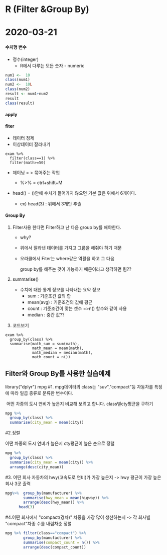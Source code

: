 # R (Filter &Group By)

# 2020-03-21

#### 수치형 변수

- 정수(integer)
  - R에서 다루는 모든 숫자 - numeric

```R
num1 <-  10
class(num1)
num2 <-  10L
class(num2)
result <- num1+num2
result
class(result)
```



#### apply



#### fiter

- 데이터 정제 
- 이상데이터 잘라내기

```
exam %>% 
  filter(class==1) %>%
  filter(math>=50)
```

* 체이닝 = > 묶어주는 작업
  * %>% = ctrl+shift+M

* head() = ()안에 수치가 들어가지 않으면 기본 값은 위에서 6개이다.
  * ex) head(3) : 위에서 3개만 추출

#### Group By

1. Filter사용 한다면 Filter하고 난 다음 group by를 해야한다.

   * why? 
     
   * 위에서 잘라낸 데이터를 가지고 그룹을 해줘야 하기 때문
     
   * 오라클에서 Fiter는 where같은 역활을 하고 그 다음

     group by를 해주는 것이 가능하기 때문이라고 생각하면 됨??

2. summarise()
   * 수치에 대한 통계 정보를 나타내는 요약 정보
     * sum : 기준조건 값의 합
     * mean(avg) : 기준조건의 값에 평균
     * count : 기준조건이 맞는 갯수 =>n() 함수와 같이 사용
     * median : 중간 값??
3. 코드보기

```
exam %>% 
  group_by(class) %>% 
  summarise(math_sum = sum(math),
            math_mean = mean(math),
            math_median = median(math),
            math_count = n())
```



## Filter와 Group By를 사용한 실습예제

library("dplyr")
mpg
#1. mpg데이터의 class는 "suv","compact"등 자동차를 특징에 따라 일곱 종류로 분류한 변수이다.

​    어떤 차종의 도시 연비가 높은지 비교해 보려고 합니다. class별cty평균을 구하기

```R
mpg %>% 
  group_by(class) %>% 
  summarise(city_mean = mean(city))
```

#2.정렬

어떤 차종의 도시 연비가 높은지 cty평균이 높은 순으로 정렬

```R
mpg %>% 
  group_by(class) %>% 
  summarise(city_mean = mean(city)) %>% 
  arrange(desc(city_mean))
```

#3. 어떤 회사 자동차의 hwy(고속도로 연비)가 가장 높은지 -> hwy 평균이 가장 높은 회사 3곳 출력

```R
mpg%>%  group_by(manufacturer) %>% 
        summarise(hwy_mean = mean(higway)) %>% 
        arrange(desc(hwy_mean)) %>% 
      head(3)
```

#4.어떤 회사에서 "compact(경차)" 차종을 가장 많이 생산하는지 -> 각 회사별 "compact"차종 수를 내림차순 정렬

```R
mpg %>% filter(class=="compact") %>%
        group_by(manufacturer) %>% 
        summarise(compact_count = n()) %>% 
        arrange(desc(compact_count))
```

## 







